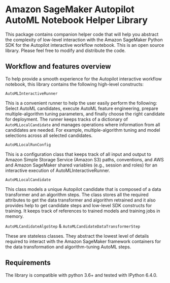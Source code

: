 # Amazon SageMaker Autopilot AutoML Notebook Helper Library

This package contains companion helper code that will help you abstract the complexity of low-level 
interaction with the Amazon SageMaker Python SDK for the Autopilot interactive workflow notebook. 
This is an open source library. Please feel free to modify and distribute the code.

## Workflow and features overview 

To help provide a smooth experience for the Autopilot interactive workflow notebook, this library 
contains the following high-level constructs:

`AutoMLInteractiveRunner` 


This is a convenient runner to help the user easily perform the following: Select AutoML candidates, 
execute AutoML feature engineering, prepare multiple-algorithm tuning parameters, and finally choose 
the right candidate for deployment. The runner keeps tracks of a dictionary of `AutoMLLocalCandidate` 
and manages operations where information from all candidates are needed. For example, 
multiple-algorithm tuning and model selections across all selected candidates.

`AutoMLLocalRunConfig`

This is a configuration class that keeps track of all input and output to Amazon Simple Storage Service 
(Amazon S3) paths, conventions, and AWS and Amazon SageMaker shared variables (e.g., session and roles) 
for an interactive execution of AutoMLInteractiveRunner.

`AutoMLLocalCandidate`

This class models a unique Autopilot candidate that is composed of a data transformer and an algorithm steps. 
The class stores all the required attributes to get the data transformer and algorithm retrained and 
it also provides help to get candidate steps and low-level SDK constructs for training. 
It keeps track of references to trained models and training jobs in memory.

`AutoMLCandidateAlgoStep` & `AutoMLCandidateDataTransformerStep`

These are stateless classes. They abstract the lowest level of details required to interact with the Amazon SageMaker 
framework containers for the data transformation and algorithm-tuning AutoML steps. 

## Requirements

The library is compatible with python 3.6+ and tested with IPython 6.4.0.
